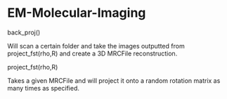 # EM-Molecular-Imaging

back_proj()


Will scan a certain folder and take the images outputted from project_fst(rho,R) and create a 3D MRCFile reconstruction.



project_fst(rho,R)


Takes a given MRCFile and will project it onto a random rotation matrix as many times as specified.

